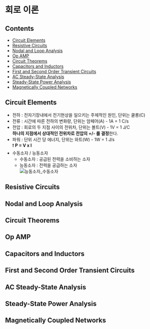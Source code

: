 # 회로 이론

## Contents  
- [Circuit Elements](#Circuit-Elements)
- [Resistive Circuits](#Resistive-Circuits)  
- [Nodal and Loop Analysis](#Nodal-and-Loop-Analysis)  
- [Op AMP](#Op-AMP)
- [Circuit Theorems](#Circuit-Theorems)  
- [Capacitors and Inductors](#Capacitors-and-Inductors)  
- [First and Second Order Transient Circuits](#First-and-Second-Order-Transient-Circuits)  
- [AC Steady-State Analysis](#AC-Steady-State-Analysis)  
- [Steady-State Power Analysis](#Steady-State-Power-Analysis)  
- [Magnetically Coupled Networks](#Magnetically-Coupled-Networks)  


## Circuit Elements

- 전하 : 전자기장내에서 전기현상을 일으키는 주체적인 원인, 단위는 쿨롱(C)  
- 전류 : 시간에 따른 전하의 변화량, 단위는 암페어(A) - 1A = 1 C/s     
- 전압 : 회로의 두 지점 사이의 전위차, 단위는 볼트(V) - 1V = 1 J/C  
  **하나의 지점에서 상대적인 전위차로 전압의 +/- 를 결정**한다.  
- 파워 : 단위 시간 당 에너지, 단위는 와트(W) - 1W = 1 J/s  
  ❗ **P = V x I**  
- 수동소자 / 능동소자  
  - 수동소자 : 공급된 전력을 소비하는 소자  
  - 능동소자 : 전력을 공급하는 소자  
  ![능동소자_수동소자](Images/능동소자_수동소자.JPG)
  

## Resistive Circuits

## Nodal and Loop Analysis

## Circuit Theorems  

## Op AMP  

## Capacitors and Inductors

## First and Second Order Transient Circuits

## AC Steady-State Analysis  

## Steady-State Power Analysis  

## Magnetically Coupled Networks




